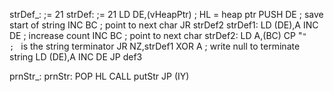 
strDef_:                         ;= 21
strDef:                         ;= 21
    LD DE,(vHeapPtr)        ; HL = heap ptr
    PUSH DE                 ; save start of string 
    INC BC                  ; point to next char
    JR strDef2
strDef1:
    LD (DE),A
    INC DE                  ; increase count
    INC BC                  ; point to next char
strDef2:
    LD A,(BC)
    CP "`"                  ; ` is the string terminator
    JR NZ,strDef1
    XOR A                   ; write null to terminate string
    LD (DE),A
    INC DE
    JP def3

prnStr_:
prnStr:
    POP HL
    CALL putStr
    JP (IY)

